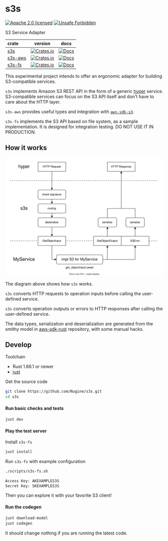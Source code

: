 # s3s

[![Apache 2.0 licensed][license-badge]][license-url]
[![Unsafe Forbidden][unsafe-forbidden-badge]][unsafe-forbidden-url]

[license-badge]: https://img.shields.io/badge/license-Apache--2.0-blue.svg
[license-url]: ./LICENSE
[unsafe-forbidden-badge]: https://img.shields.io/badge/unsafe-forbidden-success.svg
[unsafe-forbidden-url]: https://github.com/rust-secure-code/safety-dance/

S3 Service Adapter


| crate                      |                                           version                                           |                                 docs                                 |
| :------------------------- | :-----------------------------------------------------------------------------------------: | :------------------------------------------------------------------: |
| [s3s](./crates/s3s/)       |    [![Crates.io](https://img.shields.io/crates/v/s3s.svg)](https://crates.io/crates/s3s)    |    [![Docs](https://docs.rs/s3s/badge.svg)](https://docs.rs/s3s/)    |
| [s3s-aws](./crates/s3s-aws/)       |    [![Crates.io](https://img.shields.io/crates/v/s3s-aws.svg)](https://crates.io/crates/s3s-aws)    |    [![Docs](https://docs.rs/s3s-aws/badge.svg)](https://docs.rs/s3s-aws/)    |
| [s3s-fs](./crates/s3s-fs/) | [![Crates.io](https://img.shields.io/crates/v/s3s-fs.svg)](https://crates.io/crates/s3s-fs) | [![Docs](https://docs.rs/s3s-fs/badge.svg)](https://docs.rs/s3s-fs/) |

This experimental project intends to offer an ergonomic adapter for building S3-compatible services.

`s3s` implements Amazon S3 REST API in the form of a generic [hyper](https://github.com/hyperium/hyper) service. S3-compatible services can focus on the S3 API itself and don't have to care about the HTTP layer.

`s3s-aws` provides useful types and integration with [`aws-sdk-s3`](https://crates.io/crates/aws-sdk-s3).

`s3s-fs` implements the S3 API based on file system, as a sample implementation. It is designed for integration testing. DO NOT USE IT IN PRODUCTION.

## How it works

![architecture diagram](docs/arch/arch.svg)

The diagram above shows how `s3s` works. 

`s3s` converts HTTP requests to operation inputs before calling the user-defined service. 

`s3s` converts operation outputs or errors to HTTP responses after calling the user-defined service.

The data types, serialization and deserialization are generated from the smithy model in [aws-sdk-rust](https://github.com/awslabs/aws-sdk-rust) repository, with some manual hacks.

## Develop

Toolchain

+ Rust 1.66.1 or newer
+ [just](https://github.com/casey/just)

Get the source code

```bash
git clone https://github.com/Nugine/s3s.git
cd s3s
```

#### Run basic checks and tests

```bash
just dev
```

#### Play the test server

Install `s3s-fs`

```bash
just install
```

Run `s3s-fs` with example configuration

```bash
./scripts/s3s-fs.sh
```

```
Access Key: AKEXAMPLES3S
Secret Key: SKEXAMPLES3S
```

Then you can explore it with your favorite S3 client!

#### Run the codegen

```bash
just download-model
just codegen
```

It should change nothing if you are running the latest code.
